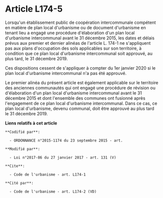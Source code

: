 # Article L174-5

Lorsqu'un établissement public de coopération intercommunale compétent en matière de plan local d'urbanisme ou de document
d'urbanisme en tenant lieu a engagé une procédure d'élaboration d'un plan local d'urbanisme intercommunal avant le 31
décembre 2015, les dates et délais prévus aux premier et dernier alinéas de l'article L. 174-1 ne s'appliquent pas aux plans
d'occupation des sols applicables sur son territoire, à condition que ce plan local d'urbanisme intercommunal soit approuvé,
au plus tard, le 31 décembre 2019.

Ces dispositions cessent de s'appliquer à compter du 1er janvier 2020 si le plan local d'urbanisme intercommunal n'a pas été
approuvé.

Le premier alinéa du présent article est également applicable sur le territoire des anciennes communautés qui ont engagé une
procédure de révision ou d'élaboration d'un plan local d'urbanisme intercommunal avant le 31 décembre 2015 et dont l'ensemble
des communes ont fusionné après l'engagement de ce plan local d'urbanisme intercommunal. Dans ce cas, ce plan local
d'urbanisme, devenu communal, doit être approuvé au plus tard le 31 décembre 2019.

**Liens relatifs à cet article**

	**Codifié par**:

	  - ORDONNANCE n°2015-1174 du 23 septembre 2015 - art.

	**Modifié par**:

	  - Loi n°2017-86 du 27 janvier 2017 - art. 131 (V)

	**Cite**:

	  - Code de l'urbanisme - art. L174-1

	**Cité par**:

	  - Code de l'urbanisme - art. L174-2 (VD)
